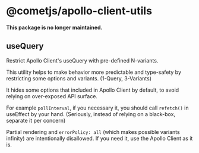 # @cometjs/apollo-client-utils

**This package is no longer maintained.**

## useQuery

Restrict Apollo Client's useQuery with pre-defined N-variants.

This utility helps to make behavior more predictable and type-safety by restricting some options and variants. (1-Query, 3-Variants)

It hides some options that included in Apollo Client by default, to avoid relying on over-exposed API surface.

For example `pollInterval`, if you necessary it, you should call `refetch()` in useEffect by your hand. (Seriously, instead of relying on a black-box, separate it per concern)

Partial rendering and `errorPolicy: all` (which makes possible variants infinity) are intentionally disallowed. If you need it, use the Apollo Client as it is.

